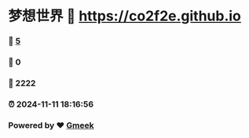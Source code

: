 # 梦想世界 :link: https://co2f2e.github.io 
### :page_facing_up: [5](https://co2f2e.github.io/tag.html) 
### :speech_balloon: 0 
### :hibiscus: 2222 
### :alarm_clock: 2024-11-11 18:16:56 
### Powered by :heart: [Gmeek](https://github.com/Meekdai/Gmeek)
